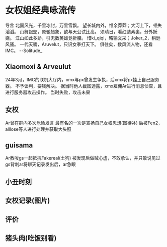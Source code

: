 # 女权姐经典咏流传
 导言
 北国风光，千里冰封，万里雪飘。
望长城内外，惟余莽莽；大河上下，顿失滔滔。
山舞银蛇，原驰蜡象，欲与天公试比高。
须晴日，看红装素裹，分外妖娆。
江山如此多娇，引无数英雄竞折腰。
惜ki_qiqi，略输文采；Joker_2，稍逊风骚。
一代天骄，Aruvelut，只识女拳打天下。
俱往矣，数风流人物，还看IMC。
               --Solitude_
## Xiaomoxi & Arveulut
24年3月，IMC的联机大厅内，xmx与px曾发生争执，后xmx将px挂上自己服务器。
不予谈判，要钱解决。
据当时他人截图透露，xmx雇佣Ar进行消息侦查，且进行服务器攻击操作。
当时失败，攻击未果

## 女权
Ar曾在群内多次危险发言
最有名的一次是宣扬自己女权思想(图待补)
后被Fen2，alllose等人进行处理并获取大头照

## guisama
Ar教唆gs一起抵抗Fakereal(土狗)
被发现后做贼心虚，不敢承认，并只敢说见过
gs背刺ar将聊天记录发出后，ar急眼

## 小丑时刻


## 女权记录(图片)

## 评价

## 猪头肉(吃饭别看)